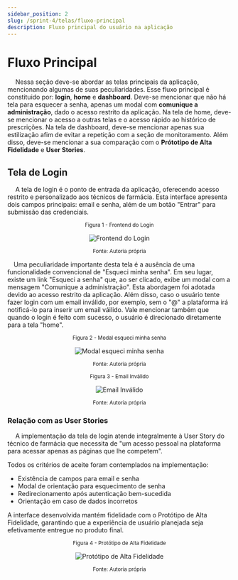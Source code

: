 ```yaml
---
sidebar_position: 2
slug: /sprint-4/telas/fluxo-principal
description: Fluxo principal do usuário na aplicação
---
```


# Fluxo Principal

&emsp; Nessa seção deve-se abordar as telas principais da aplicação, mencionando algumas de suas peculiaridades. Esse fluxo principal é constituido por: **login**, **home** e **dashboard**. Deve-se mencionar que não há tela para esquecer a senha, apenas um modal com **comunique a administração**, dado o acesso restrito da aplicação. Na tela de home, deve-se mencionar o acesso a outras telas e o acesso rápido ao histórico de prescrições. Na tela de dashboard, deve-se mencionar apenas sua estilização afim de evitar a repetição com a seção de monitoramento. Além disso, deve-se mencionar a sua comparação com o **Prótotipo de Alta Fidelidade** e **User Stories**.

## Tela de Login

&emsp; A tela de login é o ponto de entrada da aplicação, oferecendo acesso restrito e personalizado aos técnicos de farmácia. Esta interface apresenta dois campos principais: email e senha, além de um botão "Entrar" para submissão das credenciais.

<div align="center" width="100%">

<sub>Figura 1 - Frontend do Login</sub>

![Frontend do Login](/img/docs/login-frontend.png)

<sup>Fonte: Autoria própria </sup>

</div>

&emsp;Uma peculiaridade importante desta tela é a ausência de uma funcionalidade convencional de "Esqueci minha senha". Em seu lugar, existe um link "Esqueci a senha" que, ao ser clicado, exibe um modal com a mensagem "Comunique a administração". Esta abordagem foi adotada devido ao acesso restrito da aplicação. Além disso, caso o usuário tente fazer login com um email inválido, por exemplo, sem o "@" a plataforma irá notificá-lo para inserir um email váilido. Vale mencionar também que quando o login é feito com sucesso, o usuário é direcionado diretamente para a tela "home".

<div align="center" width="100%">

<sub>Figura 2 - Modal esqueci minha senha</sub>

![Modal esqueci minha senha](/img/docs/login-comunique-administracao.png)

<sup>Fonte: Autoria própria </sup>

</div>

<div align="center" width="100%">

<sub>Figura 3 - Email Inválido</sub>

![Email Inválido](/img/docs/login-email-valido.png)

<sup>Fonte: Autoria própria </sup>

</div>

### Relação com as User Stories

&emsp; A implementação da tela de login atende integralmente à User Story do técnico de farmácia que necessita de "um acesso pessoal na plataforma para acessar apenas as páginas que lhe competem".

Todos os critérios de aceite foram contemplados na implementação:
- Existência de campos para email e senha
- Modal de orientação para esquecimento de senha
- Redirecionamento após autenticação bem-sucedida
- Orientação em caso de dados incorretos

A interface desenvolvida mantém fidelidade com o Protótipo de Alta Fidelidade, garantindo que a experiência de usuário planejada seja efetivamente entregue no produto final.

<div align="center" width="100%">

<sub>Figura 4 - Protótipo de Alta Fidelidade</sub>

![Protótipo de Alta Fidelidade](/img/docs/login-alta-fidelidade.png)

<sup>Fonte: Autoria própria </sup>

</div>
